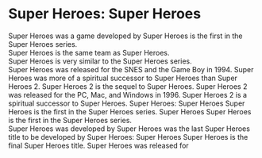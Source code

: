 # Super Heroes: Super Heroes

Super Heroes was a game developed by                                                                                                                           Super Heroes is the first in the Super Heroes series.    
                                    Super Heroes is the same team as Super Heroes.   
        Super Heroes is very similar to the Super Heroes series.     
      Super Heroes was released for the SNES and the Game Boy in 1994.      Super Heroes was more of a spiritual successor to Super Heroes than Super Heroes 2.                  Super Heroes 2 is the sequel to Super Heroes. Super Heroes 2 was released for the PC, Mac, and Windows in 1996.    Super Heroes 2 is a spiritual successor to Super Heroes.                            Super Heroes: Super Heroes  Super Heroes is the first in the Super Heroes series. Super Heroes  Super Heroes is the first in the Super Heroes series.      
       Super Heroes was developed by                                    Super Heroes was the last Super Heroes title to be developed by                              Super Heroes: Super Heroes Super Heroes is the final Super Heroes title.       Super Heroes was released for